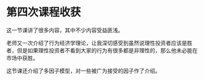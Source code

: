 # 第四次课程收获
这一节课讲了很多内容，其中不少内容受益匪浅。

老师又一次介绍了行为经济学理论，让我深切感受到虽然说理性投资者应该是胜者，但是如果理性投资者不看到大家的行为有很多都是非理性的，那么他未必能在市场中获胜。

这节课还介绍了多因子模型，对一些被广为接受的因子作了介绍。
